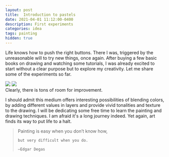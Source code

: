 ```yaml
---
layout: post
title:  Introduction to pastels
date: 2021-04-01 11:12:00-0400
description: First experiments
categories: idea
tags: painting
hidden: true
---
```

Life knows how to push the right buttons. There I was, triggered by the unreasonable will to try new things, once again. After buying a few basic books on drawing and watching some tutorials, I was already excited to start without a clear purpose but to explore my creativity. Let me share some of the experiments so far. 

<div class="img_row">
    <img class="col two first" src="{{ site.baseurl }}/assets/img/pastel_2.jpeg">
    <img class="col one last" src="{{ site.baseurl }}/assets/img/pastel_1.jpeg">
</div>

<div class="col three caption">
    Clearly, there is tons of room for improvement. 
</div>

I should admit this medium offers interesting possibilities of blending colors, by adding different values in layers and provide vivid tonalities and texture to the drawing. I will be dedicating some free time to learn the painting and drawing techniques. I am afraid it's a long journey indeed. Yet again, art finds its way to put life to a halt. 


<blockquote>
    Painting is easy when you don’t know how, 

    but very difficult when you do.

    —Edgar Degas
</blockquote>